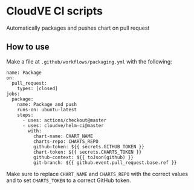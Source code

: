 # CloudVE CI scripts

Automatically packages and pushes chart on pull request

## How to use

Make a file at `.github/workflows/packaging.yml` with the following:

```
name: Package
on:
  pull_request:
    types: [closed]
jobs:
  package:
    name: Package and push
    runs-on: ubuntu-latest
    steps:
      - uses: actions/checkout@master
      - uses: cloudve/helm-ci@master
        with:
          chart-name: CHART_NAME
          charts-repo: CHARTS_REPO
          github-token: ${{ secrets.GITHUB_TOKEN }}
          chart-token: ${{ secrets.CHARTS_TOKEN }}
          github-context: ${{ toJson(github) }}
          git-branch: ${{ github.event.pull_request.base.ref }}
```

Make sure to replace `CHART_NAME` and `CHARTS_REPO` with the correct values and to set `CHARTS_TOKEN` to a correct GitHub token.

